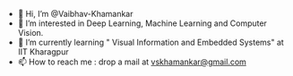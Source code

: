 - 👋 Hi, I’m @Vaibhav-Khamankar
- 👀 I’m interested in Deep Learning, Machine Learning and Computer Vision.
- 🌱 I’m currently learning " Visual Information and Embedded Systems" at IIT Kharagpur 
- 📫 How to reach me : drop a mail at vskhamankar@gmail.com

<!---
Vaibhav-Khamankar/Vaibhav-Khamankar is a ✨ special ✨ repository because its `README.md` (this file) appears on your GitHub profile.
You can click the Preview link to take a look at your changes.
--->
